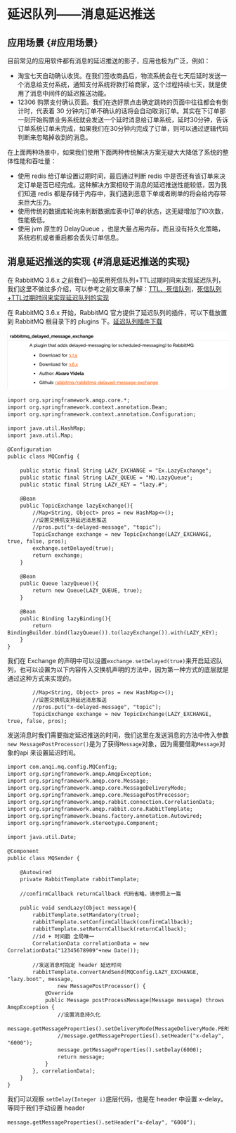 # 延迟队列——消息延迟推送

## 应用场景 {#应用场景}

目前常见的应用软件都有消息的延迟推送的影子，应用也极为广泛，例如：

* 淘宝七天自动确认收货。在我们签收商品后，物流系统会在七天后延时发送一个消息给支付系统，通知支付系统将款打给商家，这个过程持续七天，就是使用了消息中间件的延迟推送功能。
* 12306 购票支付确认页面。我们在选好票点击确定跳转的页面中往往都会有倒计时，代表着 30 分钟内订单不确认的话将会自动取消订单。其实在下订单那一刻开始购票业务系统就会发送一个延时消息给订单系统，延时30分钟，告诉订单系统订单未完成，如果我们在30分钟内完成了订单，则可以通过逻辑代码判断来忽略掉收到的消息。

在上面两种场景中，如果我们使用下面两种传统解决方案无疑大大降低了系统的整体性能和吞吐量：

* 使用 redis 给订单设置过期时间，最后通过判断 redis 中是否还有该订单来决定订单是否已经完成。这种解决方案相较于消息的延迟推送性能较低，因为我们知道 redis 都是存储于内存中，我们遇到恶意下单或者刷单的将会给内存带来巨大压力。
* 使用传统的数据库轮询来判断数据库表中订单的状态，这无疑增加了IO次数，性能极低。
* 使用 jvm 原生的 DelayQueue ，也是大量占用内存，而且没有持久化策略，系统宕机或者重启都会丢失订单信息。

## 消息延迟推送的实现 {#消息延迟推送的实现}

在 RabbitMQ 3.6.x 之前我们一般采用死信队列+TTL过期时间来实现延迟队列，我们这里不做过多介绍，可以参考之前文章来了解：[TTL、死信队列](https://www.cnblogs.com/haixiang/p/10905189.html)，[死信队列+TTL过期时间来实现延迟队列的实现](https://blog.csdn.net/wwd0501/article/details/89669118)

在 RabbitMQ 3.6.x 开始，RabbitMQ 官方提供了延迟队列的插件，可以下载放置到 RabbitMQ 根目录下的 plugins 下。[延迟队列插件下载](https://www.rabbitmq.com/community-plugins.htm)

![](/assets/1543774-20190603131744576-736613516.png)

```
import org.springframework.amqp.core.*;
import org.springframework.context.annotation.Bean;
import org.springframework.context.annotation.Configuration;

import java.util.HashMap;
import java.util.Map;

@Configuration
public class MQConfig {

    public static final String LAZY_EXCHANGE = "Ex.LazyExchange";
    public static final String LAZY_QUEUE = "MQ.LazyQueue";
    public static final String LAZY_KEY = "lazy.#";

    @Bean
    public TopicExchange lazyExchange(){
        //Map<String, Object> pros = new HashMap<>();
        //设置交换机支持延迟消息推送
        //pros.put("x-delayed-message", "topic");
        TopicExchange exchange = new TopicExchange(LAZY_EXCHANGE, true, false, pros);
        exchange.setDelayed(true);
        return exchange;
    }

    @Bean
    public Queue lazyQueue(){
        return new Queue(LAZY_QUEUE, true);
    }

    @Bean
    public Binding lazyBinding(){
        return BindingBuilder.bind(lazyQueue()).to(lazyExchange()).with(LAZY_KEY);
    }
}
```

我们在 Exchange 的声明中可以设置`exchange.setDelayed(true)`来开启延迟队列，也可以设置为以下内容传入交换机声明的方法中，因为第一种方式的底层就是通过这种方式来实现的。

```
        //Map<String, Object> pros = new HashMap<>();
        //设置交换机支持延迟消息推送
        //pros.put("x-delayed-message", "topic");
        TopicExchange exchange = new TopicExchange(LAZY_EXCHANGE, true, false, pros);
```

发送消息时我们需要指定延迟推送的时间，我们这里在发送消息的方法中传入参数`new MessagePostProcessor()`是为了获得`Message`对象，因为需要借助`Message`对象的api 来设置延迟时间。

```
import com.anqi.mq.config.MQConfig;
import org.springframework.amqp.AmqpException;
import org.springframework.amqp.core.Message;
import org.springframework.amqp.core.MessageDeliveryMode;
import org.springframework.amqp.core.MessagePostProcessor;
import org.springframework.amqp.rabbit.connection.CorrelationData;
import org.springframework.amqp.rabbit.core.RabbitTemplate;
import org.springframework.beans.factory.annotation.Autowired;
import org.springframework.stereotype.Component;
 
import java.util.Date;
 
@Component
public class MQSender {
 
    @Autowired
    private RabbitTemplate rabbitTemplate;
 
    //confirmCallback returnCallback 代码省略，请参照上一篇
  
    public void sendLazy(Object message){
        rabbitTemplate.setMandatory(true);
        rabbitTemplate.setConfirmCallback(confirmCallback);
        rabbitTemplate.setReturnCallback(returnCallback);
        //id + 时间戳 全局唯一
        CorrelationData correlationData = new CorrelationData("12345678909"+new Date());
 
        //发送消息时指定 header 延迟时间
        rabbitTemplate.convertAndSend(MQConfig.LAZY_EXCHANGE, "lazy.boot", message,
                new MessagePostProcessor() {
            @Override
            public Message postProcessMessage(Message message) throws AmqpException {
                //设置消息持久化
                message.getMessageProperties().setDeliveryMode(MessageDeliveryMode.PERSISTENT);
                //message.getMessageProperties().setHeader("x-delay", "6000");
                message.getMessageProperties().setDelay(6000);
                return message;
            }
        }, correlationData);
    }
}

```

我们可以观察 `setDelay(Integer i)`底层代码，也是在 header 中设置 x-delay。等同于我们手动设置 header

`message.getMessageProperties().setHeader("x-delay", "6000");`





